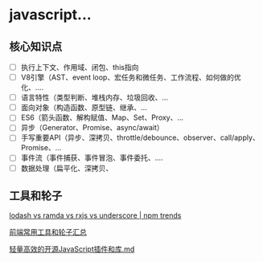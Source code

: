 # javascript...

## 核心知识点

- [ ] 执行上下文、作用域、闭包、this指向
- [ ] V8引擎（AST、event loop、宏任务和微任务、工作流程、如何做的优化、....
- [ ] 语言特性（类型判断、堆栈内存、垃圾回收、...
- [ ] 面向对象（构造函数、原型链、继承、…
- [ ] ES6（箭头函数、解构赋值、Map、Set、Proxy、...
- [ ] 异步（Generator、Promise、async/await）
- [ ] 手写重要API（异步、深拷贝、throttle/debounce、observer、call/apply、Promise、…
- [ ] 事件流（事件捕获、事件冒泡、事件委托、....
- [ ] 数据处理（扁平化、深拷贝、

## 工具和轮子

[lodash vs ramda vs rxjs vs underscore | npm trends](https://www.npmtrends.com/lodash-vs-ramda-vs-underscore-vs-rxjs)

[前端常用工具和轮子汇总](https://juejin.cn/post/6844904009401106445)

[轻量高效的开源JavaScript插件和库.md](https://github.com/jaywcjlove/handbook/blob/master/Javascript/%E8%BD%BB%E9%87%8F%E9%AB%98%E6%95%88%E7%9A%84%E5%BC%80%E6%BA%90JavaScript%E6%8F%92%E4%BB%B6%E5%92%8C%E5%BA%93.md)
